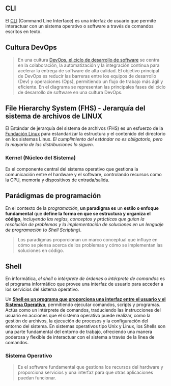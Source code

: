 ## CLI

El [CLI](shell/que-es-el-cli.md) (Command Line Interface) es una interfaz de usuario que permite interactuar con un sistema operativo o software a través de comandos escritos en texto.

## Cultura DevOps

> En una cultura [DevOps, el ciclo de desarrollo de software](ing-soft/ciclo-vida-devops.md) se centra en la colaboración, la automatización y la integración continua para acelerar la entrega de software de alta calidad. El objetivo principal de DevOps es reducir las barreras entre los equipos de desarrollo (Dev) y operaciones (Ops), permitiendo un flujo de trabajo más ágil y eficiente. En el diagrama se representan las principales fases del ciclo de desarrollo de software en una cultura DevOps.

## File Hierarchy System (FHS) - Jerarquía del sistema de archivos de LINUX

El Estándar de jerarquía del sistema de archivos (FHS) es un esfuerzo de la [Fundación Linux](https://learning.lpi.org/es/learning-materials/101-500/104/104.7/104.7_01/) para estandarizar la estructura y el contenido del directorio en los sistemas Linux. _El cumplimiento del estándar no es obligatorio, pero la mayoría de las distribuciones lo siguen_.

### Kernel (Núcleo del Sistema)
    
Es el componente central del sistema operativo que gestiona la comunicación entre el hardware y el software, controlando recursos como la CPU, memoria y dispositivos de entrada/salida.

## Parádigmas de programación

En el contexto de la _programación_, __un paradigma es__ un __estilo o enfoque fundamental__ que __define la forma en que se estructura y organiza el código__, _incluyendo las reglas, conceptos y prácticas que guían la resolución de problemas y la implementación de soluciones en un lenguaje de programación_ (o _Shell Scripting_).

> Los paradigmas proporcionan un marco conceptual que influye en cómo se piensa acerca de los problemas y cómo se implementan las soluciones en código.

## Shell

En informática, _el shell_ o _intérprete de órdenes_​ o _intérprete de comandos_ es el programa informático que provee una interfaz de usuario para acceder a los servicios del sistema operativo. 

Un __[Shell es un programa que proporciona una interfaz entre el usuario y el Sistema Operativo](shell/shell-kernel-hardware.md)__, permitiendo ejecutar comandos, scripts y programas. Actúa como un intérprete de comandos, traduciendo las instrucciones del usuario en acciones que el sistema operativo puede realizar, como la gestión de archivos, la ejecución de procesos y la configuración del entorno del sistema. En sistemas operativos tipo Unix y Linux, los Shells son una parte fundamental del entorno de trabajo, ofreciendo una manera poderosa y flexible de interactuar con el sistema a través de la línea de comandos.

### Sistema Operativo

> Es el software fundamental que gestiona los recursos del hardware y proporciona servicios y una interfaz para que otras aplicaciones puedan funcionar.


